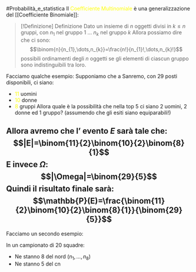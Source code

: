 #Probabilità_e_statistica 
Il <font color="#ffff00">Coefficiente Multinomiale</font> è una generalizzazione del [[Coefficiente Binomiale]]:
>[!Definizione]  Definizione
>Dato un insieme di $n$ oggetti divisi in $k\leq n$ gruppi, con
>$n_{1}$ nel gruppo 1
>$\dots$
>$n_{k}$ nel gruppo $k$
>Allora possiamo dire che ci sono:
>$$\binom{n}{n_{1},\dots,n_{k}}=\frac{n!}{n_{1}!,\dots,n_{k}!}$$
>possibili ordinamenti degli $n$ oggetti se gli elementi di ciascun gruppo sono indistinguibili tra loro.

Facciamo qualche esempio:
Supponiamo che a Sanremo, con 29 posti disponibili, ci siano:
- <font color="#ffff00">11</font> uomini
- <font color="#ffff00">10</font> donne
- <font color="#ffff00">8</font> gruppi
Allora quale è la possibilità che nella top 5 ci siano 2 uomini, 2 donne ed 1 gruppo? (assumendo che gli esiti siano equiparabili!)

Allora avremo che l’ evento $E$ sarà tale che:
$$|E|=\binom{11}{2}\binom{10}{2}\binom{8}{1}$$
E invece $\Omega$:
$$|\Omega|=\binom{29}{5}$$
Quindi il risultato finale sarà:
$$\mathbb{P}(E)=\frac{\binom{11}{2}\binom{10}{2}\binom{8}{1}}{\binom{29}{5}}$$
---

Facciamo un secondo esempio:

In un campionato di 20 squadre:
- Ne stanno $8$ del nord $(n_{1},\dots ,n_{8})$
- Ne stanno $5$ del cn